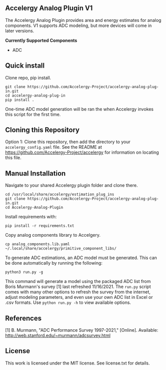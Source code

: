 ## **Accelergy Analog Plugin V1**

The Accelergy Analog Plugin provides area and energy estimates for analog
components. V1 supports ADC modeling, but more devices will come in later
versions.

**Currently Supported Components**

- ADC

## Quick install

Clone repo, pip install.

```
git clone https://github.com/Accelergy-Project/accelergy-analog-plug-in.git
cd accelergy-analog-plug-in
pip install .
```

One-time ADC model generation will be ran the when Accelergy invokes this script for the first time.

## Cloning this Repository

Option 1:
Clone this repository, then add the directory to your `accelergy_config.yaml` file. See the
README at https://github.com/Accelergy-Project/accelergy for information on
locating this file.


## Manual Installation

Navigate to your shared Accelergy plugin folder and clone there.

```
cd /usr/local/share/accelergy/estimation_plug_ins
git clone https://github.com/Accelergy-Project/accelergy-analog-plug-in.git
cd Accelergy-Analog-Plugin
```

Install requirements with:

```
pip install -r requirements.txt
```

Copy analog components library to Accelgery.

```
cp analog_components.lib.yaml ~/.local/share/accelergy/primitive_component_libs/
```

To generate ADC estimations, an ADC model must be generated. This can be done
automatically by running the following:

```
python3 run.py -g
```

This command will generate a model using the packaged ADC list from Boris
Murmann's survey [1] last refreshed 11/16/2021.
The ``run.py`` script comes with many other
options to refresh the survey from the internet, adjust modeling parameters,
and even use your own ADC list in Excel or .csv formats. Use 
``python run.py -h`` to view available options.

## References

[1] B. Murmann, "ADC Performance Survey 1997-2021," [Online]. Available: http://web.stanford.edu/~murmann/adcsurvey.html

## License
This work is licensed under the MIT license. See license.txt for details.
